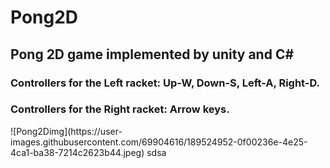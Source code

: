 # Pong2D
<h2>Pong 2D game implemented by unity and C# </h2>
<h3>Controllers for the Left racket: Up-W, Down-S, Left-A, Right-D.</h3>
<h3>Controllers for the Right racket: Arrow keys.</h3>
![Pong2Dimg](https://user-images.githubusercontent.com/69904616/189524952-0f00236e-4e25-4ca1-ba38-7214c2623b44.jpeg)
sdsa